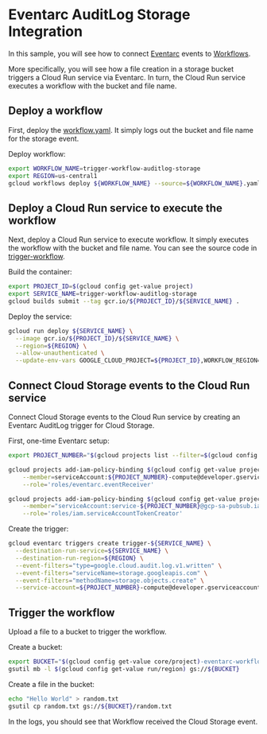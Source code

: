 # Eventarc AuditLog Storage Integration

In this sample, you will see how to connect
[Eventarc](https://cloud.google.com/eventarc/docs) events to
[Workflows](https://cloud.google.com/workflows/docs).

More specifically, you will see how a file creation in a storage bucket triggers
a Cloud Run service via Eventarc. In turn, the Cloud Run service executes a
workflow with the bucket and file name.

## Deploy a workflow

First, deploy the [workflow.yaml](workflow.yaml). It simply
logs out the bucket and file name for the storage event.

Deploy workflow:

```sh
export WORKFLOW_NAME=trigger-workflow-auditlog-storage
export REGION=us-central1
gcloud workflows deploy ${WORKFLOW_NAME} --source=${WORKFLOW_NAME}.yaml --location=${REGION}
```

## Deploy a Cloud Run service to execute the workflow

Next, deploy a Cloud Run service to execute workflow. It simply executes the
workflow with the bucket and file name. You can see the source code in
[trigger-workflow](trigger-workflow).

Build the container:

```sh
export PROJECT_ID=$(gcloud config get-value project)
export SERVICE_NAME=trigger-workflow-auditlog-storage
gcloud builds submit --tag gcr.io/${PROJECT_ID}/${SERVICE_NAME} .
```

Deploy the service:

```sh
gcloud run deploy ${SERVICE_NAME} \
  --image gcr.io/${PROJECT_ID}/${SERVICE_NAME} \
  --region=${REGION} \
  --allow-unauthenticated \
  --update-env-vars GOOGLE_CLOUD_PROJECT=${PROJECT_ID},WORKFLOW_REGION=${REGION},WORKFLOW_NAME=${WORKFLOW_NAME}
```

## Connect Cloud Storage events to the Cloud Run service

Connect Cloud Storage events to the Cloud Run service by creating an Eventarc
AuditLog trigger for Cloud Storage.

First, one-time Eventarc setup:

```sh
export PROJECT_NUMBER="$(gcloud projects list --filter=$(gcloud config get-value project) --format='value(PROJECT_NUMBER)')"

gcloud projects add-iam-policy-binding $(gcloud config get-value project) \
    --member=serviceAccount:${PROJECT_NUMBER}-compute@developer.gserviceaccount.com \
    --role='roles/eventarc.eventReceiver'

gcloud projects add-iam-policy-binding $(gcloud config get-value project) \
    --member="serviceAccount:service-${PROJECT_NUMBER}@gcp-sa-pubsub.iam.gserviceaccount.com" \
    --role='roles/iam.serviceAccountTokenCreator'
```

Create the trigger:

```sh
gcloud eventarc triggers create trigger-${SERVICE_NAME} \
  --destination-run-service=${SERVICE_NAME} \
  --destination-run-region=${REGION} \
  --event-filters="type=google.cloud.audit.log.v1.written" \
  --event-filters="serviceName=storage.googleapis.com" \
  --event-filters="methodName=storage.objects.create" \
  --service-account=${PROJECT_NUMBER}-compute@developer.gserviceaccount.com
```

## Trigger the workflow

Upload a file to a bucket to trigger the workflow.

Create a bucket:

```sh
export BUCKET="$(gcloud config get-value core/project)-eventarc-workflows"
gsutil mb -l $(gcloud config get-value run/region) gs://${BUCKET}
```

Create a file in the bucket:

```sh
echo "Hello World" > random.txt
gsutil cp random.txt gs://${BUCKET}/random.txt
```

In the logs, you should see that Workflow received the Cloud Storage event.
